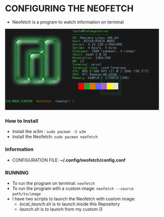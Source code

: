 # CONFIGURING THE NEOFETCH

* Neofetch is a program to watch information on terminal

<img src="../images/neofetch.png">

### How to Install

* Install the _w3m_ : `sudo pacman -S w3m`
* Install the Neofetch: `sudo pacman neofetch`

### Information

* CONFIGURATION FILE: **~/.config/neofetch/config.conf**

### RUNNING

* To run the program on terminal: `neofetch`
* To run the program with a custom image: `neofetch --source path/to/image`
* I have two scripts to launch the Neofetch with custom image:
	* _local_launch.sh_ is to launch inside this Repository
	* _launch.sh_ is to launch from my custom i3
